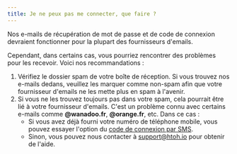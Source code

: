 ```yaml
---
title: Je ne peux pas me connecter, que faire ?
---
```


Nos e-mails de récupération de mot de passe et de code de connexion devraient fonctionner pour la plupart des fournisseurs d'emails.

Cependant, dans certains cas, vous pourriez rencontrer des problèmes pour les recevoir. Voici nos recommandations :

1. Vérifiez le dossier spam de votre boîte de réception. Si vous trouvez nos e-mails dedans, veuillez les marquer comme non-spam afin que votre fournisseur d'emails ne les mette plus en spam à l'avenir.
2. Si vous ne les trouvez toujours pas dans votre spam, cela pourrait être lié à votre fournisseur d'emails. C'est un problème connu avec certains e-mails comme **@wanadoo.fr**, **@orange.fr**, etc. Dans ce cas :
   - Si vous avez déjà fourni votre numéro de téléphone mobile, vous pouvez essayer l'option du [code de connexion par SMS](http://localhost:4321/fr/get-started/how-to-log-in#se-connecter-à-lapplication-avec-un-code-temporaire-via-sms).
   - Sinon, vous pouvez nous contacter à [support@htoh.io](mailto:support@htoh.io) pour obtenir de l'aide.
